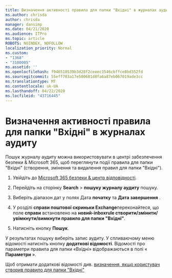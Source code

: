 ```yaml
---
title: Визначення активності правила для папки "Вхідні" в журналах аудиту
ms.author: chrisda
author: chrisda
manager: dansimp
ms.date: 04/21/2020
ms.audience: ITPro
ms.topic: article
ROBOTS: NOINDEX, NOFOLLOW
localization_priority: Normal
ms.custom:
- "1368"
- "3100005"
ms.assetid: ''
ms.openlocfilehash: f946510539b3d28f2ceeec1546cbffce8bd352fd
ms.sourcegitcommit: 55eff703a17e500681d8fa6a87eb067019ade3cc
ms.translationtype: MT
ms.contentlocale: uk-UA
ms.lasthandoff: 04/22/2020
ms.locfileid: "43716445"
---
```

# <a name="identify-inbox-rule-activity-in-audit-logs"></a>Визначення активності правила для папки "Вхідні" в журналах аудиту

Пошук журналу аудиту можна використовувати в центрі забезпечення безпеки & Microsoft 365, щоб переглянути події правила для папки "Вхідні" (створення, змінення та видалення правил для папки "Вхідні").

1. Увійдіть до [Microsoft 365 безпеки & центр відповідності](https://protection.office.com/).

2. Перейдіть на сторінку **Search** > **пошуку журналу аудиту** пошуку.

3. Виберіть діапазон дат у полях Дата **початку** та **Дата завершення** .

4. У розділі **справи поштової скриньки Exchange**переконайтеся, що поле **справи** встановлено на **новий-inboxrule створити/змінити/увімкнути/вимкнути правило для папки "Вхідні"**.

5. Натисніть кнопку **Пошук**.

У результатах пошуку виберіть запис аудиту. У спливаючому меню відомості натисніть кнопку **додаткові відомості**. Відомості про параметри правила для папки «Вхідні» відображаються в полі « **Параметри** ».

Щоб отримати додаткові відомості див. [визначення, якщо користувач створив правило для папки "Вхідні"](https://docs.microsoft.com//office365/securitycompliance/auditing-troubleshooting-scenarios#determining-if-a-user-created-an-inbox-rule)
